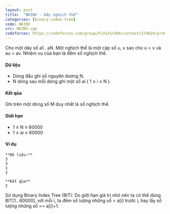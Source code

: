 ```yaml
---
layout: post
title:  "NKINV - Dãy nghịch thế"
categories: [binary-index-tree]
code: NKINV
src: NKINV.cpp
codeforces: https://codeforces.com/group/FLVn1Sc504/contest/274824/problem/F
---
```




  


Cho một dãy số a1.. aN. Một nghịch thế là một cặp số u, v sao cho u < v và au > av. Nhiệm vụ của bạn là đếm số nghịch thế.

#### Dữ liệu

*   Dòng đầu ghi số nguyên dương N.
*   N dòng sau mỗi dòng ghi một số ai ( 1 ≤ i ≤ N ).

#### Kết qủa

Ghi trên một dòng số M duy nhất là số nghịch thế.

#### Giới hạn

*   1 ≤ N ≤ 60000
*   1 ≤ ai ≤ 60000

#### Ví dụ

```
**Dữ liệu:**
3
3
1
2

**Kết qủa**
2

```

<!--more-->



Sử dụng Binary Index Tree (BIT): Do giới hạn giá trị nhỏ nên ta có thể dùng BIT[1…60000], với mỗi i, ta đếm số lượng những số > a[i] trước i, hay lấy số lượng những số >= a[i]+1.
